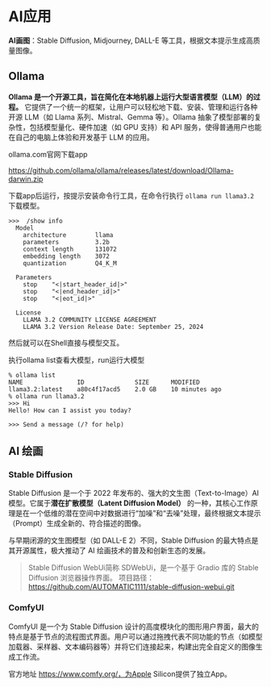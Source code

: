 # AI应用

**AI画图**：Stable Diffusion, Midjourney, DALL-E 等工具，根据文本提示生成高质量图像。


## Ollama

**Ollama 是一个开源工具，旨在简化在本地机器上运行大型语言模型（LLM）的过程。** 它提供了一个统一的框架，让用户可以轻松地下载、安装、管理和运行各种开源 LLM（如 Llama 系列、Mistral、Gemma 等）。Ollama 抽象了模型部署的复杂性，包括模型量化、硬件加速（如 GPU 支持）和 API 服务，使得普通用户也能在自己的电脑上体验和开发基于 LLM 的应用。

ollama.com官网下载app

https://github.com/ollama/ollama/releases/latest/download/Ollama-darwin.zip

下载app后运行，按提示安装命令行工具，在命令行执行 `ollama run llama3.2` 下载模型。

```
>>>  /show info
  Model
    architecture        llama
    parameters          3.2b
    context length      131072
    embedding length    3072
    quantization        Q4_K_M

  Parameters
    stop    "<|start_header_id|>"
    stop    "<|end_header_id|>"
    stop    "<|eot_id|>"

  License
    LLAMA 3.2 COMMUNITY LICENSE AGREEMENT
    LLAMA 3.2 Version Release Date: September 25, 2024
```

然后就可以在Shell直接与模型交互。

执行ollama list查看大模型，run运行大模型
```
% ollama list
NAME               ID              SIZE      MODIFIED
llama3.2:latest    a80c4f17acd5    2.0 GB    10 minutes ago
% ollama run llama3.2
>>> Hi
Hello! How can I assist you today?

>>> Send a message (/? for help)
```

## AI 绘画

### Stable Diffusion

Stable Diffusion 是一个于 2022 年发布的、强大的文生图（Text-to-Image）AI 模型。它属于**潜在扩散模型（Latent Diffusion Model）** 的一种，其核心工作原理是在一个低维的潜在空间中对数据进行“加噪”和“去噪”处理，最终根据文本提示（Prompt）生成全新的、符合描述的图像。

与早期闭源的文生图模型（如 DALL-E 2）不同，Stable Diffusion 的最大特点是其开源属性，极大推动了 AI 绘画技术的普及和创新生态的发展。

> Stable Diffusion WebUi简称 SDWebUi，是一个基于 Gradio 库的 Stable Diffusion 浏览器操作界面。
> 项目路径：https://github.com/AUTOMATIC1111/stable-diffusion-webui.git


### ComfyUI

ComfyUI 是一个为 Stable Diffusion 设计的高度模块化的图形用户界面，最大的特点是基于节点的流程图式界面。用户可以通过拖拽代表不同功能的节点（如模型加载器、采样器、文本编码器等）并将它们连接起来，构建出完全自定义的图像生成工作流。

官方地址 https://www.comfy.org/，为Apple Silicon提供了独立App。
